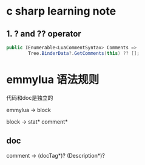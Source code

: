 # c sharp learning note

## 1. ? and ?? operator

```csharp
public IEnumerable<LuaCommentSyntax> Comments =>
        Tree.BinderData?.GetComments(this) ?? [];
```

# emmylua 语法规则

代码和doc是独立的

emmylua -> block


block -> stat* comment*


## doc

comment -> (docTag*)? (Description*)? 





